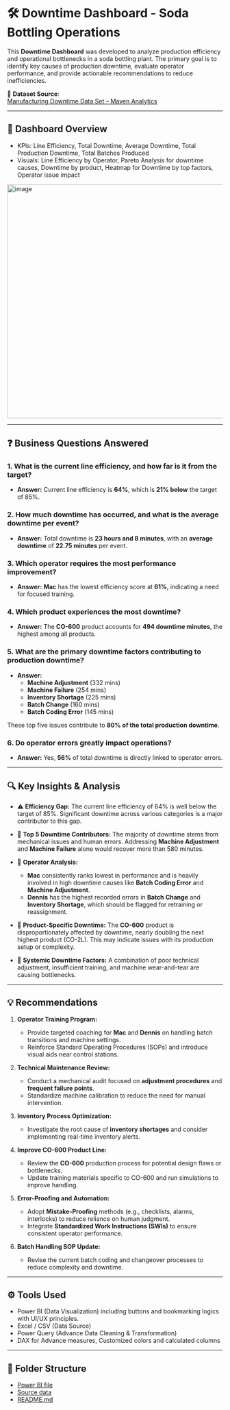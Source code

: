 # 🛠️ Downtime Dashboard - Soda Bottling Operations
This **Downtime Dashboard** was developed to analyze production efficiency and operational bottlenecks in a soda bottling plant. The primary goal is to identify key causes of production downtime, evaluate operator performance, and provide actionable recommendations to reduce inefficiencies.

🔗 **Dataset Source**:  
[Manufacturing Downtime Data Set – Maven Analytics](https://mavenanalytics.io/data-playground)

---

## 📝 Dashboard Overview
- KPIs: Line Efficiency, Total Downtime, Average Downtime, Total Production Downtime, Total Batches Produced
- Visuals: Line Efficiency by Operator, Pareto Analysis for downtime causes, Downtime by product, Heatmap for Downtime by top factors, Operator issue impact
<img width="975" height="546" alt="image" src="https://github.com/user-attachments/assets/29fdfdf8-e530-4aaf-abb9-1dcfd1012b0f" />

---

## ❓ Business Questions Answered

### 1. **What is the current line efficiency, and how far is it from the target?**
- **Answer:** Current line efficiency is **64%**, which is **21% below** the target of 85%.

### 2. **How much downtime has occurred, and what is the average downtime per event?**
- **Answer:** Total downtime is **23 hours and 8 minutes**, with an **average downtime** of **22.75 minutes** per event.

### 3. **Which operator requires the most performance improvement?**
- **Answer:** **Mac** has the lowest efficiency score at **61%**, indicating a need for focused training.

### 4. **Which product experiences the most downtime?**
- **Answer:** The **CO-600** product accounts for **494 downtime minutes**, the highest among all products.

### 5. **What are the primary downtime factors contributing to production downtime?**
- **Answer:** 
   - **Machine Adjustment** (332 mins)
   - **Machine Failure** (254 mins)
   - **Inventory Shortage** (225 mins)
   - **Batch Change** (160 mins)
   - **Batch Coding Error** (145 mins)

These top five issues contribute to **80% of the total production downtime**.

### 6. **Do operator errors greatly impact operations?**
- **Answer:** Yes, **56%** of total downtime is directly linked to operator errors.

---

## 🔍 Key Insights & Analysis

- ⚠️ **Efficiency Gap:** The current line efficiency of 64% is well below the target of 85%. Significant downtime across various categories is a major contributor to this gap.

- 🔧 **Top 5 Downtime Contributors:** The majority of downtime stems from mechanical issues and human errors. Addressing **Machine Adjustment** and **Machine Failure** alone would recover more than 580 minutes.

- 🧍 **Operator Analysis:**
  - **Mac** consistently ranks lowest in performance and is heavily involved in high downtime causes like **Batch Coding Error** and **Machine Adjustment**.
  - **Dennis** has the highest recorded errors in **Batch Change** and **Inventory Shortage**, which should be flagged for retraining or reassignment.

- 🥤 **Product-Specific Downtime:** The **CO-600** product is disproportionately affected by downtime, nearly doubling the next highest product (CO-2L). This may indicate issues with its production setup or complexity.

- 🛑 **Systemic Downtime Factors:** A combination of poor technical adjustment, insufficient training, and machine wear-and-tear are causing bottlenecks.

---

## 💡 Recommendations

1. **Operator Training Program:**
   - Provide targeted coaching for **Mac** and **Dennis** on handling batch transitions and machine settings.
   - Reinforce Standard Operating Procedures (SOPs) and introduce visual aids near control stations.

2. **Technical Maintenance Review:**
   - Conduct a mechanical audit focused on **adjustment procedures** and **frequent failure points**.
   - Standardize machine calibration to reduce the need for manual intervention.

3. **Inventory Process Optimization:**
   - Investigate the root cause of **inventory shortages** and consider implementing real-time inventory alerts.

4. **Improve CO-600 Product Line:**
   - Review the **CO-600** production process for potential design flaws or bottlenecks.
   - Update training materials specific to CO-600 and run simulations to improve handling.

5. **Error-Proofing and Automation:**
   - Adopt **Mistake-Proofing** methods (e.g., checklists, alarms, interlocks) to reduce reliance on human judgment.
   - Integrate **Standardized Work Instructions (SWIs)** to ensure consistent operator performance.

6. **Batch Handling SOP Update:**
   - Revise the current batch coding and changeover processes to reduce complexity and downtime.

---

## ⚙️ Tools Used

- Power BI (Data Visualization) including buttons and bookmarking logics with UI/UX principles.
- Excel / CSV (Data Source)
- Power Query (Advance Data Cleaning & Transformation)
- DAX for Advance measures, Customized colors and calculated columns

---

## 📂 Folder Structure
- [Power BI file](https://github.com/niklopez-analytics/Data_Analytics_Portfolio/blob/1a67fe617c6d65229326c76328e8ce60d8ee1b57/Projects/Downtime_Analysis/Downtime%20Analysis.pbix)
- [Source data](https://github.com/niklopez-analytics/Data_Analytics_Portfolio/blob/1a67fe617c6d65229326c76328e8ce60d8ee1b57/Projects/Downtime_Analysis/Manufacturing_Line_Productivity.xlsx)
- [README.md](https://github.com/niklopez-analytics/Data_Analytics_Portfolio/blob/main/Projects/Downtime_Analysis/README.md)

